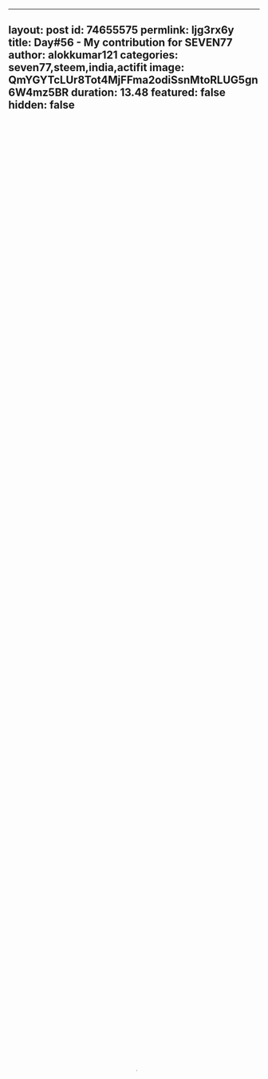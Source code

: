 
---
layout: post
id: 74655575
permlink: ljg3rx6y
title:  Day#56 - My contribution for SEVEN77
author: alokkumar121
categories: seven77,steem,india,actifit
image: QmYGYTcLUr8Tot4MjFFma2odiSsnMtoRLUG5gn6W4mz5BR
duration: 13.48
featured: false
hidden: false
---
    
<video poster="https://snap1.d.tube/ipfs/QmYGYTcLUr8Tot4MjFFma2odiSsnMtoRLUG5gn6W4mz5BR" autoplay="" id="player_html5_api" class="vjs-tech" style="width: 100%; height: 100%;" tabindex="-1" src="https://video.dtube.top/ipfs/QmYwy1GuxNicVBeGdk9kFjWf2FNukPrUzqEntzeRWbvmA5"></video>

Hi friends,

This is my day# 57 contribution for Seven77 challenge lead by [@Nathanmars](https://steemit.com/@Nathanmars)

# Decentralisation is the future and STEEM is decentralised and another good news is that BTC has crossed 7k price mark. 

Together we are working to make STEEM worth 7.77 $ this year. Please be a part of the campaign and enjoy the journey.

It's humble request to everyone to join this campaign.

It's our blockchain and we all should come together to promote it. Entire seven77 community is working with Amazing man Nathanmars to make Steem worth 7.77 $ this year.

Thanks brother [@nathanmars](https://steemit.com/@nathanmars) for your dedication and amazing work for Steem community.

Thank you.

Follow me on Steem: [@alokkumar121](https://steemit.com/@alokkumar121)
Follow on Twitter: [@alok9811](https://twitter.com/alok9811)

